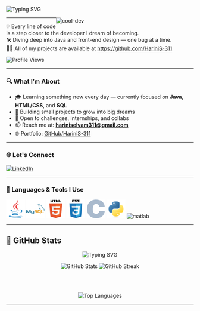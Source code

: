 <p align="left">
  <img src="https://readme-typing-svg.demolab.com?font=Courier+New&weight=700&size=24&duration=3000&pause=800&color=000000&vCenter=true&width=500&lines=Hi+there!+I'm+Harini+S.;Aspiring+FullStack+Developer;Java+%7C+Frontend+%7C+Creative+Thinker" alt="Typing SVG" />
</p>



<img align="right" src="https://camo.githubusercontent.com/1effdbbd80ddf745de7ea9e4ba346cc9c8d193f6c5f661ee7a8b145d4c8aaa88/68747470733a2f2f6d69726f2e6d656469756d2e636f6d2f76322f726573697a653a6669743a313430302f302a7942764135436e455833536434616f642e676966" alt="cool-dev" width="370"/>

----


💡 Every line of code is a step closer to the developer I dream of becoming.         
🛠️ Diving deep into Java and front-end design — one bug at a time.  
👨‍💻 All of my projects are available at https://github.com/HariniS-311

<p align="left">
  <img src="https://komarev.com/ghpvc/?username=harinis-311&label=Profile%20Views&color=brightgreen&style=flat-square" alt="Profile Views" />
</p>

---

### 🔍 What I’m About

- 🎓 Learning something new every day — currently focused on **Java**, **HTML/CSS**, and **SQL**  
- 🚧 Building small projects to grow into big dreams  
- 🧠 Open to challenges, internships, and collabs  
- 📫 Reach me at: **hariniselvam311@gmail.com**  
- 🌐 Portfolio: [GitHub/HariniS-311](https://github.com/HariniS-311)

---

### 🌐 Let's Connect
<p align="left">
  <a href="https://linkedin.com/in/harini-selvam" target="blank">
    <img align="center" src="https://raw.githubusercontent.com/rahuldkjain/github-profile-readme-generator/master/src/images/icons/Social/linked-in-alt.svg" alt="LinkedIn" height="30" width="40" />
  </a>
</p>

---

### 🧰 Languages & Tools I Use
<p align="left">
  <img src="https://raw.githubusercontent.com/devicons/devicon/master/icons/java/java-original.svg" alt="java" width="50" height="50"/>
  <img src="https://raw.githubusercontent.com/devicons/devicon/master/icons/mysql/mysql-original-wordmark.svg" alt="mysql" width="50" height="50"/>
  <img src="https://raw.githubusercontent.com/devicons/devicon/master/icons/html5/html5-original-wordmark.svg" alt="html" width="50" height="50"/>
  <img src="https://raw.githubusercontent.com/devicons/devicon/master/icons/css3/css3-original-wordmark.svg" alt="css" width="50" height="50"/>
  <img src="https://raw.githubusercontent.com/devicons/devicon/master/icons/c/c-original.svg" alt="c" width="50" height="50"/>
  <img src="https://raw.githubusercontent.com/devicons/devicon/master/icons/python/python-original.svg" alt="python" width="50" height="50"/>
  <img src="https://upload.wikimedia.org/wikipedia/commons/2/21/Matlab_Logo.png" alt="matlab" width="50" height="50"/>
</p>

---




## 🚀 GitHub Stats

<!-- Typing animation banner -->
<p align="center">
  <img src="https://readme-typing-svg.demolab.com/?lines=Passionate+Web+Developer;Learning+Java+and+Frontend;Building+with+Purpose!&center=true&width=500&height=45" alt="Typing SVG" />
</p>



<!-- GitHub Stats and Streak -->
<div align="center">
  
  <img src="https://github-readme-stats.vercel.app/api?username=harinis-311&show_icons=true&theme=radical&hide_border=true&border_radius=20" width="48%" alt="GitHub Stats" />

  <img src="https://github-readme-streak-stats.herokuapp.com/?user=harinis-311&theme=radical&hide_border=true&border_radius=20" width="48%" alt="GitHub Streak" />

  <br/><br/>


  <img src="https://github-readme-stats.vercel.app/api/top-langs/?username=harinis-311&layout=compact&theme=radical&hide_border=true&border_radius=20" width="50%" alt="Top Languages" />

</div>



---




